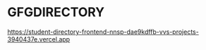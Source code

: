 ﻿# GFGDIRECTORY

  https://student-directory-frontend-nnsp-dae9kdffb-vvs-projects-3940437e.vercel.app



